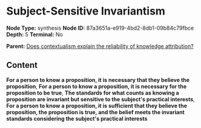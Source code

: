 # Subject-Sensitive Invariantism

**Node Type:** synthesis
**Node ID:** 87a3651a-e919-4bd2-8db1-09b84c79fbce
**Depth:** 5
**Terminal:** No

**Parent:** [Does contextualism explain the reliability of knowledge attribution?](does-contextualism-explain-the-reliability-of-knowledge-attribution-antithesis-847c4c73-6ce1-4d42-ad11-af11be5fff69.md)

## Content

**For a person to know a proposition, it is necessary that they believe the proposition**, **For a person to know a proposition, it is necessary for the proposition to be true**, **The standards for what counts as knowing a proposition are invariant but sensitive to the subject's practical interests**, **For a person to know a proposition, it is sufficient that they believe the proposition, the proposition is true, and the belief meets the invariant standards considering the subject's practical interests**
